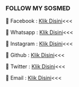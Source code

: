 ### FOLLOW MY SOSMED ###

🌟 Facebook : [Klik Disini](https://Facebook.com/legend.alvino)<<<

🌟 Whatsapp : [Klik Disini](https://wa.me/6283114500777)<<<

🌟 Instagram : [Klik Disini](https://instagram.com/silsillaa_)<<<

🌟 Github : [Klik Disini](https://github.com/Al-Vino)<<<

🌟 Twitter : [Klik Disini](https://mobile.twitter.com/AdjAlvino)<<<

🌟 Email : [Klik Disini](https://alvinoadj22@gmail.com)<<<
